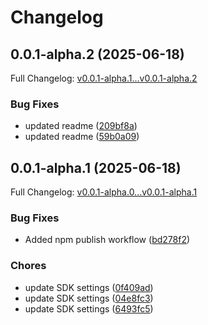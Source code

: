 # Changelog

## 0.0.1-alpha.2 (2025-06-18)

Full Changelog: [v0.0.1-alpha.1...v0.0.1-alpha.2](https://github.com/Tensorbaseai/tensorbase-typescript/compare/v0.0.1-alpha.1...v0.0.1-alpha.2)

### Bug Fixes

* updated readme ([209bf8a](https://github.com/Tensorbaseai/tensorbase-typescript/commit/209bf8a1b5b1f8d29e9d0aa057b3543cacf82c20))
* updated readme ([59b0a09](https://github.com/Tensorbaseai/tensorbase-typescript/commit/59b0a09f4093a5261c5f5383f3db35a1e9838e8c))

## 0.0.1-alpha.1 (2025-06-18)

Full Changelog: [v0.0.1-alpha.0...v0.0.1-alpha.1](https://github.com/Tensorbaseai/tensorbase-typescript/compare/v0.0.1-alpha.0...v0.0.1-alpha.1)

### Bug Fixes

* Added npm publish workflow ([bd278f2](https://github.com/Tensorbaseai/tensorbase-typescript/commit/bd278f2b9abf9243986a7ce36627ff29c08710cd))


### Chores

* update SDK settings ([0f409ad](https://github.com/Tensorbaseai/tensorbase-typescript/commit/0f409adfd23d221678d482aa94ca0d99dd9c46b2))
* update SDK settings ([04e8fc3](https://github.com/Tensorbaseai/tensorbase-typescript/commit/04e8fc3a43997c04f617e0ac728f3674d60f0680))
* update SDK settings ([6493fc5](https://github.com/Tensorbaseai/tensorbase-typescript/commit/6493fc530fbaee8ae1ab128c47d009db569f04a6))

